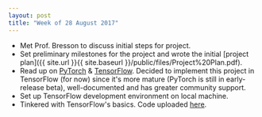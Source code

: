 ```yaml
---
layout: post
title: "Week of 28 August 2017"
---
```


- Met Prof. Bresson to discuss initial steps for project.
- Set preliminary milestones for the project and wrote the initial [project plan]({{ site.url }}{{ site.baseurl }}/public/files/Project%20Plan.pdf).
- Read up on [PyTorch](http://pytorch.org/) & [TensorFlow](https://www.tensorflow.org/). Decided to implement this project in TensorFlow (for now) since it's more mature (PyTorch is still in early-release beta), well-documented and has greater community support.
- Set up TensorFlow development environment on local machine.
- Tinkered with TensorFlow's basics. Code uploaded [here](https://gist.github.com/SuyashLakhotia/2bd8906d245fe24c36c976d05df6e3f6).
